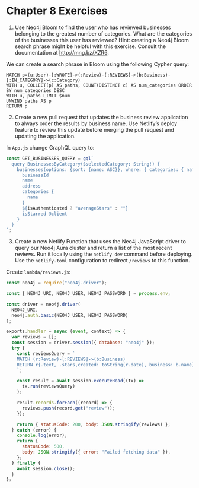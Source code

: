 # Chapter 8 Exercises

1. Use Neo4j Bloom to find the user who has reviewed businesses belonging to the greatest number of categories. What are the categories of the businesses this user has reviewed? Hint: creating a Neo4j Bloom search phrase might be helpful with this exercise. Consult the documentation at http://mng.bz/XZR6.

We can create a search phrase in Bloom using the following Cypher query:

```Cypher
MATCH p=(u:User)-[:WROTE]->(:Review)-[:REVIEWS]->(b:Business)-[:IN_CATEGORY]->(c:Category)
WITH u, COLLECT(p) AS paths, COUNT(DISTINCT c) AS num_categories ORDER BY num_categories DESC
WITH u, paths LIMIT $num
UNWIND paths AS p
RETURN p
```

2. Create a new pull request that updates the business review application to always order the results by business name. Use Netlify’s deploy feature to review this update before merging the pull request and updating the application.

In `App.js` change GraphQL query to:

```js
const GET_BUSINESSES_QUERY = gql`
  query BusinessesByCategory($selectedCategory: String!) {
    businesses(options: {sort: {name: ASC}}, where: { categories: { name_CONTAINS: $selectedCategory } }) {
      businessId
      name
      address
      categories {
        name
      }
      ${isAuthenticated ? "averageStars" : ""}
      isStarred @client
    }
  }
`;
```

3. Create a new Netlify Function that uses the Neo4j JavaScript driver to query our Neo4j Aura cluster and return a list of the most recent reviews. Run it locally using the `netlify dev` command before deploying. Use the `netlify.toml` configuration to redirect `/reviews` to this function.

Create `lambda/reviews.js`:

```js
const neo4j = require("neo4j-driver");

const { NEO4J_URI, NEO4J_USER, NEO4J_PASSWORD } = process.env;

const driver = neo4j.driver(
  NEO4J_URI,
  neo4j.auth.basic(NEO4J_USER, NEO4J_PASSWORD)
);

exports.handler = async (event, context) => {
  var reviews = [];
  const session = driver.session({ database: "neo4j" });
  try {
    const reviewsQuery = `
    MATCH (r:Review)-[:REVIEWS]->(b:Business)
    RETURN r{.text, .stars,created: toString(r.date), business: b.name} AS review
    `;

    const result = await session.executeRead((tx) =>
      tx.run(reviewsQuery)
    );

    result.records.forEach((record) => {
      reviews.push(record.get("review"));
    });

    return { statusCode: 200, body: JSON.stringify(reviews) };
  } catch (error) {
    console.log(error);
    return {
      statusCode: 500,
      body: JSON.stringify({ error: "Failed fetching data" }),
    };
  } finally {
    await session.close();
  }
};
```